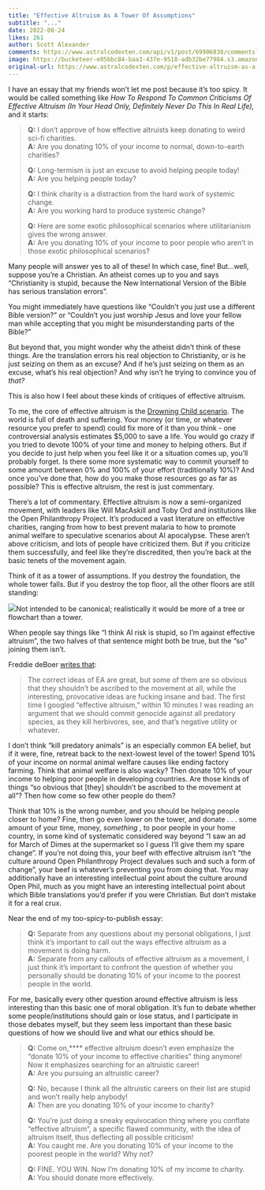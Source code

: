```yaml
---
title: "Effective Altruism As A Tower Of Assumptions"
subtitle: "..."
date: 2022-08-24
likes: 261
author: Scott Alexander
comments: https://www.astralcodexten.com/api/v1/post/69906838/comments?&all_comments=true
image: https://bucketeer-e05bbc84-baa3-437e-9518-adb32be77984.s3.amazonaws.com/public/images/50904f0a-4daf-4436-9fd3-a36671530f79_640x468.jpeg
original-url: https://www.astralcodexten.com/p/effective-altruism-as-a-tower-of
---
```

I have an essay that my friends won’t let me post because it’s too spicy. It would be called something like _How To Respond To Common Criticisms Of Effective Altruism (In Your Head Only, Definitely Never Do This In Real Life),_ and it starts:

> **Q:** I don’t approve of how effective altruists keep donating to weird sci-fi charities.  
> **A:** Are you donating 10% of your income to normal, down-to-earth charities?
> 
> **Q:** Long-termism is just an excuse to avoid helping people today!  
> **A:** Are you helping people today?
> 
> **Q:** I think charity is a distraction from the hard work of systemic change.  
> **A:** Are you working hard to produce systemic change?
> 
> **Q:** Here are some exotic philosophical scenarios where utilitarianism gives the wrong answer.  
> **A:** Are you donating 10% of your income to poor people who aren’t in those exotic philosophical scenarios?

Many people will answer yes to all of these! In which case, fine! But…well, suppose you’re a Christian. An atheist comes up to you and says “Christianity is stupid, because the New International Version of the Bible has serious translation errors”. 

You might immediately have questions like “Couldn’t you just use a different Bible version?” or “Couldn’t you just worship Jesus and love your fellow man while accepting that you might be misunderstanding parts of the Bible?” 

But beyond that, you might wonder why the atheist didn’t think of these things. Are the translation errors his real objection to Christianity, or is he just seizing on them as an excuse? And if he’s just seizing on them as an excuse, what’s his real objection? And why isn’t he trying to convince you of _that?_

This is also how I feel about these kinds of critiques of effective altruism.

To me, the core of effective altruism is the [Drowning Child scenario](https://newint.org/features/1997/04/05/peter-singer-drowning-child-new-internationalist). The world is full of death and suffering. Your money (or time, or whatever resource you prefer to spend) could fix more of it than you think - one controversial analysis estimates $5,000 to save a life. You would go crazy if you tried to devote 100% of your time and money to helping others. But if you decide to just help when you feel like it or a situation comes up, you’ll probably forget. Is there some more systematic way to commit yourself to some amount between 0% and 100% of your effort (traditionally 10%)? And once you’ve done that, how do you make those resources go as far as possible? This is effective altruism, the rest is just commentary.

There’s a lot of commentary. Effective altruism is now a semi-organized movement, with leaders like Will MacAskill and Toby Ord and institutions like the Open Philanthropy Project. It’s produced a vast literature on effective charities, ranging from how to best prevent malaria to how to promote animal welfare to speculative scenarios about AI apocalypse. These aren’t above criticism, and lots of people have criticized them. But if you criticize them successfully, and feel like they’re discredited, then you’re back at the basic tenets of the movement again.

Think of it as a tower of assumptions. If you destroy the foundation, the whole tower falls. But if you destroy the top floor, all the other floors are still standing:

[![](https://substackcdn.com/image/fetch/w_1456,c_limit,f_auto,q_auto:good,fl_progressive:steep/https%3A%2F%2Fbucketeer-e05bbc84-baa3-437e-9518-adb32be77984.s3.amazonaws.com%2Fpublic%2Fimages%2F0631a3b0-8eda-448e-906e-0d2a367e34e5_262x852.png)](https://substackcdn.com/image/fetch/f_auto,q_auto:good,fl_progressive:steep/https%3A%2F%2Fbucketeer-e05bbc84-baa3-437e-9518-adb32be77984.s3.amazonaws.com%2Fpublic%2Fimages%2F0631a3b0-8eda-448e-906e-0d2a367e34e5_262x852.png)Not intended to be canonical; realistically it would be more of a tree or flowchart than a tower.

When people say things like “I think AI risk is stupid, so I’m against effective altruism”, the two halves of that sentence might both be true, but the “so” joining them isn’t. 

Freddie deBoer [writes that](https://freddiedeboer.substack.com/p/effective-altruism-has-a-novelty):

> The correct ideas of EA are great, but some of them are so obvious that they shouldn’t be ascribed to the movement at all, while the interesting, provocative ideas are fucking insane and bad. The first time I googled “effective altruism,” within 10 minutes I was reading an argument that we should commit genocide against all predatory species, as they kill herbivores, see, and that’s negative utility or whatever. 

I don’t think “kill predatory animals” is an especially common EA belief, but if it were, fine, retreat back to the next-lowest level of the tower! Spend 10% of your income on normal animal welfare causes like ending factory farming. Think that animal welfare is also wacky? Then donate 10% of your income to helping poor people in developing countries. Are those kinds of things “so obvious that [they] shouldn’t be ascribed to the movement at all”? Then how come so few other people do them?

Think that 10% is the wrong number, and you should be helping people closer to home? Fine, then go even lower on the tower, and donate . . . some amount of your time, money, _something_ , to poor people in your home country, in some kind of systematic considered way beyond “I saw an ad for March of Dimes at the supermarket so I guess I’ll give them my spare change”. If you’re not doing this, your beef with effective altruism isn’t “the culture around Open Philanthropy Project devalues such and such a form of change”, your beef is whatever’s preventing you from doing that. You may additionally have an interesting intellectual point about the culture around Open Phil, much as you might have an interesting intellectual point about which Bible translations you’d prefer if you were Christian. But don’t mistake it for a real crux.

Near the end of my too-spicy-to-publish essay:

> **Q:** Separate from any questions about my personal obligations, I just think it’s important to call out the ways effective altruism as a movement is doing harm.  
> **A:** Separate from any callouts of effective altruism as a movement, I just think it’s important to confront the question of whether you personally should be donating 10% of your income to the poorest people in the world.

For me, basically every other question around effective altruism is less interesting than this basic one of moral obligation. It’s fun to debate whether some people/institutions should gain or lose status, and I participate in those debates myself, but they seem less important than these basic questions of how we should live and what our ethics should be. 

> **Q:** Come on,**** effective altruism doesn’t even emphasize the “donate 10% of your income to effective charities” thing anymore! Now it emphasizes searching for an altruistic career!  
> **A:** Are you pursuing an altruistic career?
> 
> **Q:** No, because I think all the altruistic careers on their list are stupid and won’t really help anybody!  
> **A:** Then are you donating 10% of your income to charity?
> 
> **Q:** You’re just doing a sneaky equivocation thing where you conflate “effective altruism”, a specific flawed community, with the idea of altruism itself, thus deflecting all possible criticism!  
> **A:** You caught me. Are you donating 10% of your income to the poorest people in the world? Why not?
> 
> **Q:** FINE. YOU WIN. Now I’m donating 10% of my income to charity.  
> **A:** You should donate more effectively.
